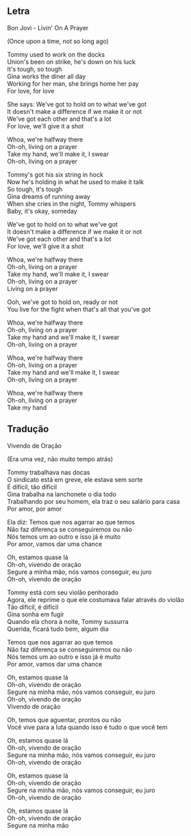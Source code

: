 
## Letra

Bon Jovi - Livin' On A Prayer

(Once upon a time, not so long ago)

Tommy used to work on the docks  
Union's been on strike, he's down on his luck  
It's tough, so tough  
Gina works the diner all day  
Working for her man, she brings home her pay  
For love, for love

She says: We've got to hold on to what we've got  
It doesn't make a difference if we make it or not  
We've got each other and that's a lot  
For love, we'll give it a shot

Whoa, we're halfway there  
Oh-oh, living on a prayer  
Take my hand, we'll make it, I swear  
Oh-oh, living on a prayer

Tommy's got his six string in hock  
Now he's holding in what he used to make it talk  
So tough, it's tough  
Gina dreams of running away  
When she cries in the night, Tommy whispers  
Baby, it's okay, someday

We've got to hold on to what we've got  
It doesn't make a difference if we make it or not  
We've got each other and that's a lot  
For love, we'll give it a shot

Whoa, we're halfway there  
Oh-oh, living on a prayer  
Take my hand, we'll make it, I swear  
Oh-oh, living on a prayer  
Living on a prayer

Ooh, we've got to hold on, ready or not  
You live for the fight when that's all that you've got

Whoa, we're halfway there  
Oh-oh, living on a prayer  
Take my hand and we'll make it, I swear  
Oh-oh, living on a prayer

Whoa, we're halfway there  
Oh-oh, living on a prayer  
Take my hand and we'll make it, I swear  
Oh-oh, living on a prayer

Whoa, we're halfway there  
Oh-oh, living on a prayer  
Take my hand


## Tradução

 Vivendo de Oração

(Era uma vez, não muito tempo atrás)

Tommy trabalhava nas docas  
O sindicato está em greve, ele estava sem sorte  
É difícil, tão difícil  
Gina trabalha na lanchonete o dia todo  
Trabalhando por seu homem, ela traz o seu salário para casa  
Por amor, por amor

Ela diz: Temos que nos agarrar ao que temos  
Não faz diferença se conseguiremos ou não  
Nós temos um ao outro e isso já é muito  
Por amor, vamos dar uma chance

Oh, estamos quase lá  
Oh-oh, vivendo de oração  
Segure a minha mão, nós vamos conseguir, eu juro  
Oh-oh, vivendo de oração

Tommy está com seu violão penhorado  
Agora, ele reprime o que ele costumava falar através do violão  
Tão difícil, é difícil  
Gina sonha em fugir  
Quando ela chora à noite, Tommy sussurra  
Querida, ficará tudo bem, algum dia

Temos que nos agarrar ao que temos  
Não faz diferença se conseguiremos ou não  
Nós temos um ao outro e isso já é muito  
Por amor, vamos dar uma chance

Oh, estamos quase lá  
Oh-oh, vivendo de oração  
Segure na minha mão, nós vamos conseguir, eu juro  
Oh-oh, vivendo de oração  
Vivendo de oração

Oh, temos que aguentar, prontos ou não  
Você vive para a luta quando isso é tudo o que você tem

Oh, estamos quase lá  
Oh-oh, vivendo de oração  
Segure na minha mão, nós vamos conseguir, eu juro  
Oh-oh, vivendo de oração

Oh, estamos quase lá  
Oh-oh, vivendo de oração  
Segure na minha mão, nós vamos conseguir, eu juro  
Oh-oh, vivendo de oração

Oh, estamos quase lá  
Oh-oh, vivendo de oração  
Segure na minha mão

















